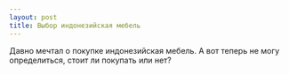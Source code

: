 ```yaml
---
layout: post 
title: Выбор индонезийская мебель 
--- 
```

Давно мечтал о покупке индонезийская мебель. А вот теперь не могу определиться, стоит ли покупать или нет?